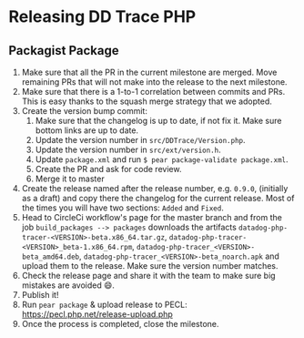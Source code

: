 # Releasing DD Trace PHP

## Packagist Package

1. Make sure that all the PR in the current milestone are merged. Move remaining PRs that will not make into the release to the next milestone.
1. Make sure that there is a 1-to-1 correlation between commits and PRs. This is easy thanks to the squash merge strategy that we adopted.
1. Create the version bump commit:
    1. Make sure that the changelog is up to date, if not fix it. Make sure bottom links are up to date.
    1. Update the version number in `src/DDTrace/Version.php`.
    1. Update the version number in `src/ext/version.h`.
    1. Update `package.xml` and run `$ pear package-validate package.xml`.
    1. Create the PR and ask for code review.
    1. Merge it to master
1. Create the release named after the release number, e.g. `0.9.0`, (initially as a draft) and copy there the changelog
    for the current release. Most of the times you will have two sections: `Added` and `Fixed`.
1. Head to CircleCi workflow's page for the master branch and from the job `build_packages --> packages` downloads the
    artifacts `datadog-php-tracer-<VERSION>-beta.x86_64.tar.gz`, `datadog-php-tracer-<VERSION>_beta-1.x86_64.rpm`,
    `datadog-php-tracer_<VERSION>-beta_amd64.deb`, `datadog-php-tracer_<VERSION>-beta_noarch.apk` and upload them to
    the release. Make sure the version number matches.
1. Check the release page and share it with the team to make sure big mistakes are avoided :smile:.
1. Publish it!
1. Run `pear package` & upload release to PECL: https://pecl.php.net/release-upload.php
1. Once the process is completed, close the milestone.
